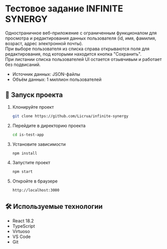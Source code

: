 # Тестовое задание INFINITE SYNERGY

Одностраничное веб-приложение с ограниченным функционалом для просмотра и редактирования данных пользователя (id, имя, фамилия, возраст, адрес электронной почты).  
При выборе пользователя из списка справа открываются поля для редактирования, под которыми находится кнопка "Сохранить".  
При листании списка пользователей UI остается отзывчивым и работает без подвисаний.

- Источник данных: JSON-файлы
- Объём данных: 1 миллион пользователей

## 🚀 Запуск проекта
1. Клонируйте проект  
   ```bash
   git clone https://github.com/Licrua/infinite-synergy
   ```
2. Перейдите в директорию проекта  
   ```bash
   cd is-test-app
   ```
3. Установите зависимости  
   ```bash
   npm install
   ```
4. Запустите проект  
   ```bash
   npm start
   ```
5. Откройте в браузере  
   ```bash
   http://localhost:3000
   ```

## 🛠 Используемые технологии
- React 18.2
- TypeScript
- Virtuoso
- VS Code
- Git
